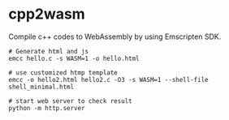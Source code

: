 # cpp2wasm
Compile c++ codes  to WebAssembly by using Emscripten SDK.

```shell
# Generate html and js
emcc hello.c -s WASM=1 -o hello.html

# use customized htmp template
emcc -o hello2.html hello2.c -O3 -s WASM=1 --shell-file shell_minimal.html

# start web server to check result
python -m http.server
```